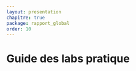 ```yaml
---
layout: presentation
chapitre: true
package: rapport_global
order: 10
---
```


# Guide des labs pratique 
